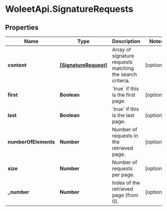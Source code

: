 # WoleetApi.SignatureRequests

## Properties

Name | Type | Description | Notes
------------ | ------------- | ------------- | -------------
**content** | [**[SignatureRequest]**](SignatureRequest.md) | Array of signature requests matching the search criteria.  | [optional] 
**first** | **Boolean** | &#x60;true&#x60; if this is the first page.  | [optional] 
**last** | **Boolean** | &#x60;true&#x60; if this is the last page.  | [optional] 
**numberOfElements** | **Number** | Number of requests in the retrieved page.  | [optional] 
**size** | **Number** | Number of requests per page.  | [optional] 
**_number** | **Number** | Index of the retrieved page (from 0).  | [optional] 


